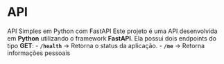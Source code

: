 # API
 API Simples em Python com FastAPI  Este projeto é uma API desenvolvida em **Python** utilizando o framework **FastAPI**.   Ela possui dois endpoints do tipo **GET**:  - **`/health`** → Retorna o status da aplicação.   - **`/me`** → Retorna informações pessoais
